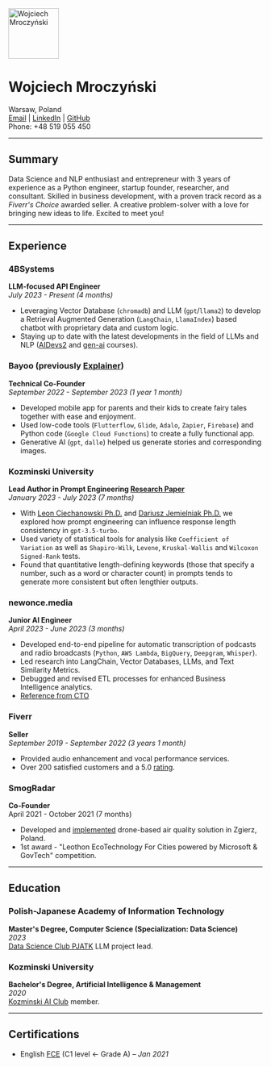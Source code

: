 <div>
  <img src="https://drive.google.com/uc?export=view&id=1jjN82h2yFNhKpDgJAPyvBrGZDxruRAQl" width="100" alt="Wojciech Mroczyński"/>
</div>

# Wojciech Mroczyński

Warsaw, Poland <br>
[Email](mailto:mroczynskiwojciech@gmail.com) | [LinkedIn](https://www.linkedin.com/in/wojciechmroczynski/) | [GitHub](https://github.com/wojciechmro) <br>
Phone: +48 519 055 450

---

## Summary
Data Science and NLP enthusiast and entrepreneur with 3 years of experience as a Python engineer, startup founder, researcher, and consultant. Skilled in business development, with a proven track record as a *Fiverr's Choice* awarded seller. A creative problem-solver with a love for bringing new ideas to life. Excited to meet you!

---

## Experience

### 4BSystems
**LLM-focused API Engineer**  
*July 2023 - Present (4 months)*  
- Leveraging Vector Database (`chromadb`) and LLM (`gpt`/`llama2`) to develop a Retrieval Augmented Generation (`LangChain`, `LlamaIndex`) based chatbot with proprietary data and custom logic.
- Staying up to date with the latest developments in the field of LLMs and NLP ([AIDevs2](https://www.aidevs.pl/) and [gen-ai](https://gen-ai.pl/) courses).

### Bayoo (previously [Explainer](https://play.google.com/store/apps/details?id=com.bayoo.explainer))
**Technical Co-Founder**  
*September 2022 - September 2023 (1 year 1 month)*  
- Developed mobile app for parents and their kids to create fairy tales together with ease and enjoyment. 
- Used low-code tools (`Flutterflow`, `Glide`, `Adalo`, `Zapier`, `Firebase`) and Python code (`Google Cloud Functions`) to create a fully functional app. 
- Generative AI (`gpt`, `dalle`) helped us generate stories and corresponding images.

### Kozminski University
**Lead Author in Prompt Engineering [Research Paper](https://docs.google.com/document/d/1DuZw_BG603ZJn9x5dUolzzsAFFXiT4Fe0ZE8B48V3pM/edit?usp=sharing)**  
*January 2023 - July 2023 (7 months)* 
- With [Leon Ciechanowski Ph.D.](https://www.linkedin.com/in/ciechanowski/) and [Dariusz Jemielniak Ph.D.](https://www.linkedin.com/in/jemielniak/) we explored how prompt engineering can influence response length consistency in `gpt-3.5-turbo`.
- Used variety of statistical tools for analysis like `Coefficient of Variation` as well as `Shapiro-Wilk`, `Levene`, `Kruskal-Wallis` and `Wilcoxon Signed-Rank` tests.
- Found that quantitative length-defining keywords (those that specify a number, such as a word or character count) in prompts tends to generate more consistent but often lengthier outputs.

### newonce.media
**Junior AI Engineer**  
*April 2023 - June 2023 (3 months)* 
- Developed end-to-end pipeline for automatic transcription of podcasts and radio broadcasts (`Python`, `AWS Lambda`, `BigQuery`, `Deepgram`, `Whisper`).
- Led research into LangChain, Vector Databases, LLMs, and Text Similarity Metrics.
- Debugged and revised ETL processes for enhanced Business Intelligence analytics.
- [Reference from CTO](https://drive.google.com/file/d/1UG1Krj27Q82urckHdidcc-rk9lj9Z8f_/view?usp=sharing)

### Fiverr
**Seller**  
*September 2019 - September 2022 (3 years 1 month)* 
- Provided audio enhancement and vocal performance services.
- Over 200 satisfied customers and a 5.0 [rating](https://www.fiverr.com/wojciechm).

### SmogRadar
**Co-Founder**  
April 2021 - October 2021 (7 months)  
- Developed and [implemented](https://www.linkedin.com/posts/wojciechmroczynski_zgierz-activity-6867522153592471552-pgGb?utm_source=share&utm_medium=member_desktop) drone-based air quality solution in Zgierz, Poland.
- 1st award - "Leothon EcoTechnology For Cities powered by Microsoft & GovTech" competition.

---

## Education

### Polish-Japanese Academy of Information Technology
**Master's Degree, Computer Science (Specialization: Data Science)**  
*2023* <br>
[Data Science Club PJATK](https://www.linkedin.com/company/dsc-pjatk/) LLM project lead.

### Kozminski University
**Bachelor's Degree, Artificial Intelligence & Management**  
*2020* <br>
[Kozminski AI Club](https://www.linkedin.com/company/kozminski-ai-club/) member.

---

## Certifications
- English [FCE](https://www.britishcouncil.pl/en/exam/cambridge/level/first) (C1 level <- Grade A) – *Jan 2021*
